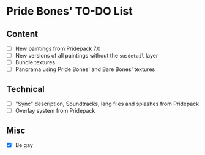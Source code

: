 # Pride Bones' TO-DO List

## Content

- [ ] New paintings from Pridepack 7.0
- [ ] New versions of all paintings without the `susdetail` layer
- [ ] Bundle textures
- [ ] Panorama using Pride Bones' and Bare Bones' textures

## Technical

- [ ] "Sync" description, Soundtracks, lang files and splashes from Pridepack
- [ ] Overlay system from Pridepack

## Misc

- [X] Be gay
